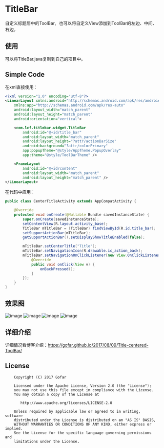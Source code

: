 # TitleBar
自定义标题居中的ToolBar，也可以将自定义View添加到ToolBar的左边、中间、右边。

## 使用
可以将TitleBar.java复制到自己的项目中。

## Simple Code

在xml直接使用：
```xml
<?xml version="1.0" encoding="utf-8"?>
<LinearLayout xmlns:android="http://schemas.android.com/apk/res/android"
    xmlns:app="http://schemas.android.com/apk/res-auto"
    android:layout_width="match_parent"
    android:layout_height="match_parent"
    android:orientation="vertical">

    <com.lcf.titlebar.widget.TitleBar
        android:id="@+id/title_bar"
        android:layout_width="match_parent"
        android:layout_height="?attr/actionBarSize"
        android:background="?attr/colorPrimary"
        app:popupTheme="@style/AppTheme.PopupOverlay"
        app:theme="@style/ToolBarTheme" />

    <FrameLayout
        android:id="@+id/content"
        android:layout_width="match_parent"
        android:layout_height="match_parent" />
</LinearLayout>
```

在代码中应用：
```java
public class CenterTitleActivity extends AppCompatActivity {

    @Override
    protected void onCreate(@Nullable Bundle savedInstanceState) {
        super.onCreate(savedInstanceState);
        setContentView(R.layout.activity_base);
        TitleBar mTitleBar = (TitleBar) findViewById(R.id.title_bar);
        setSupportActionBar(mTitleBar);
        getSupportActionBar().setDisplayShowTitleEnabled(false);

        mTitleBar.setCenterTitle("Title");
        mTitleBar.setNavigationIcon(R.drawable.ic_action_back);
        mTitleBar.setNavigationOnClickListener(new View.OnClickListener() {
            @Override
            public void onClick(View v) {
                onBackPressed();
            }
        });
    }
}
```
## 效果图

![image](https://github.com/Gofar/TitleBar/blob/master/screenshots/device-2017-05-12-154136.png)
![image](https://github.com/Gofar/TitleBar/blob/master/screenshots/device-2017-05-12-161217.png)
![image](https://github.com/Gofar/TitleBar/blob/master/screenshots/device-2017-05-12-161249.png)
![image](https://github.com/Gofar/TitleBar/blob/master/screenshots/device-2017-05-12-161311.png)

## 详细介绍
详细情况看博客介绍：https://gofar.github.io/2017/08/09/Title-centered-ToolBar/
## License
```
    Copyright (C) 2017 Gofar

    Licensed under the Apache License, Version 2.0 (the "License");
    you may not use this file except in compliance with the License.
    You may obtain a copy of the License at

       http://www.apache.org/licenses/LICENSE-2.0

    Unless required by applicable law or agreed to in writing, software
    distributed under the License is distributed on an "AS IS" BASIS,
    WITHOUT WARRANTIES OR CONDITIONS OF ANY KIND, either express or implied.
    See the License for the specific language governing permissions and
    limitations under the License.
```
